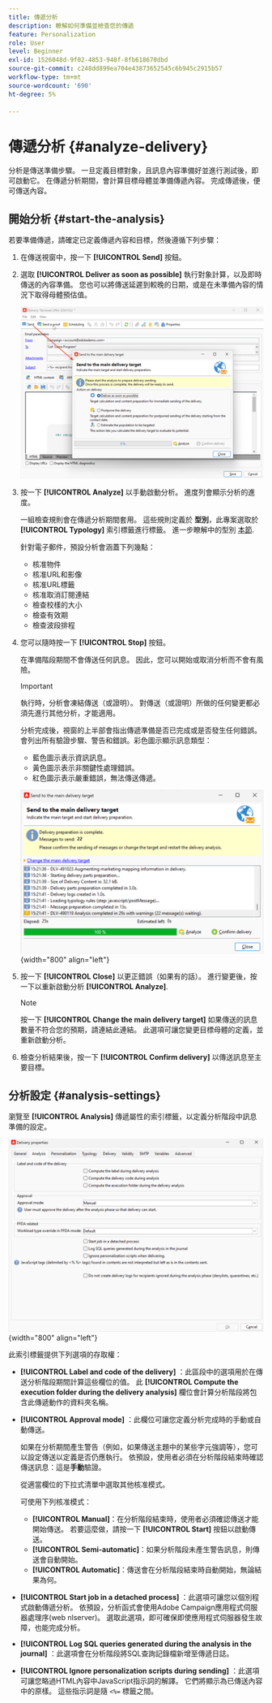 ```yaml
---
title: 傳遞分析
description: 瞭解如何準備並檢查您的傳遞
feature: Personalization
role: User
level: Beginner
exl-id: 1526048d-9f02-4853-948f-8fb618670dbd
source-git-commit: c248dd899ea704e43873652545c6b945c2915b57
workflow-type: tm+mt
source-wordcount: '690'
ht-degree: 5%

---
```


# 傳遞分析 {#analyze-delivery}

分析是傳送準備步驟。 一旦定義目標對象，且訊息內容準備好並進行測試後，即可啟動它。 在傳遞分析期間，會計算目標母體並準備傳遞內容。 完成傳遞後，便可傳送內容。

## 開始分析 {#start-the-analysis}

若要準備傳遞，請確定已定義傳遞內容和目標，然後遵循下列步驟：

1. 在傳送視窗中，按一下 **[!UICONTROL Send]** 按鈕。
1. 選取 **[!UICONTROL Deliver as soon as possible]** 執行對象計算，以及即時傳送的內容準備。 您也可以將傳送延遲到較晚的日期，或是在未準備內容的情況下取得母體預估值。

   ![](assets/delivery-analysis-start.png)

1. 按一下 **[!UICONTROL Analyze]** 以手動啟動分析。 進度列會顯示分析的進度。

   一組檢查規則會在傳遞分析期間套用。 這些規則定義於 **型別**，此專案選取於 **[!UICONTROL Typology]** 索引標籤進行標籤。 進一步瞭解中的型別 [本節](../../automation/campaign-opt/campaign-typologies.md).

   針對電子郵件，預設分析會涵蓋下列幾點：

   * 核准物件
   * 核准URL和影像
   * 核准URL標籤
   * 核准取消訂閱連結
   * 檢查校樣的大小
   * 檢查有效期
   * 檢查波段排程


1. 您可以隨時按一下 **[!UICONTROL Stop]** 按鈕。

   在準備階段期間不會傳送任何訊息。 因此，您可以開始或取消分析而不會有風險。

   >[!IMPORTANT]
   >
   >執行時，分析會凍結傳送（或證明）。 對傳送（或證明）所做的任何變更都必須先進行其他分析，才能適用。

   分析完成後，視窗的上半部會指出傳遞準備是否已完成或是否發生任何錯誤。 會列出所有驗證步驟、警告和錯誤。彩色圖示顯示訊息類型：

   * 藍色圖示表示資訊訊息。
   * 黃色圖示表示非關鍵性處理錯誤。
   * 紅色圖示表示嚴重錯誤，無法傳送傳遞。

   ![](assets/delivery-analysis-results.png){width="800" align="left"}

1. 按一下 **[!UICONTROL Close]** 以更正錯誤（如果有的話）。 進行變更後，按一下以重新啟動分析 **[!UICONTROL Analyze]**.

   >[!NOTE]
   >
   >按一下 **[!UICONTROL Change the main delivery target]** 如果傳送的訊息數量不符合您的預期，請連結此連結。 此選項可讓您變更目標母體的定義，並重新啟動分析。
   >

1. 檢查分析結果後，按一下 **[!UICONTROL Confirm delivery]** 以傳送訊息至主要目標。


## 分析設定 {#analysis-settings}

瀏覽至 **[!UICONTROL Analysis]** 傳遞屬性的索引標籤，以定義分析階段中訊息準備的設定。

![](assets/delivery-properties-analysis-tab.png){width="800" align="left"}

此索引標籤提供下列選項的存取權：

* **[!UICONTROL Label and code of the delivery]** ：此區段中的選項用於在傳送分析階段期間計算這些欄位的值。 此 **[!UICONTROL Compute the execution folder during the delivery analysis]** 欄位會計算分析階段將包含此傳遞動作的資料夾名稱。

* **[!UICONTROL Approval mode]** ：此欄位可讓您定義分析完成時的手動或自動傳送。

  如果在分析期間產生警告（例如，如果傳送主題中的某些字元強調等），您可以設定傳送以定義是否仍應執行。 依預設，使用者必須在分析階段結束時確認傳送訊息：這是&#x200B;**手動**&#x200B;驗證。

  從適當欄位的下拉式清單中選取其他核准模式。

  可使用下列核准模式：

   * **[!UICONTROL Manual]**：在分析階段結束時，使用者必須確認傳送才能開始傳送。 若要這麼做，請按一下 **[!UICONTROL Start]** 按鈕以啟動傳送。
   * **[!UICONTROL Semi-automatic]**：如果分析階段未產生警告訊息，則傳送會自動開始。
   * **[!UICONTROL Automatic]**：傳送會在分析階段結束時自動開始，無論結果為何。

* **[!UICONTROL Start job in a detached process]** ：此選項可讓您以個別程式啟動傳遞分析。 依預設，分析函式會使用Adobe Campaign應用程式伺服器處理序(web nlserver)。 選取此選項，即可確保即使應用程式伺服器發生故障，也能完成分析。
* **[!UICONTROL Log SQL queries generated during the analysis in the journal]** ：此選項會在分析階段將SQL查詢記錄檔新增至傳遞日誌。
* **[!UICONTROL Ignore personalization scripts during sending]** ：此選項可讓您略過HTML內容中JavaScript指示詞的解譯。 它們將顯示為已傳送內容中的原樣。 這些指示詞是隨 `<%=` 標籤之間。
